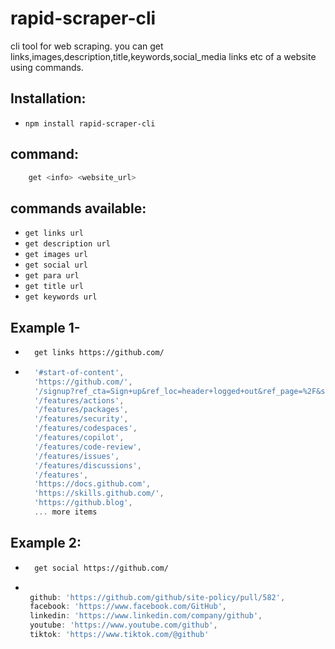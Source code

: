 # rapid-scraper-cli
cli tool for web scraping. you can get links,images,description,title,keywords,social_media links etc of a website using commands.

## Installation:
- `npm install rapid-scraper-cli`

## command:
```bash
    get <info> <website_url>
```

## commands available:
- `get links url`
-  `get description url`
- `get images url`
- `get social url`
- `get para url`
- `get title url`
- `get keywords url`

## Example 1-
- ```bash
    get links https://github.com/

- ```js
    '#start-of-content',
    'https://github.com/',
    '/signup?ref_cta=Sign+up&ref_loc=header+logged+out&ref_page=%2F&source=header-home',
    '/features/actions',
    '/features/packages',
    '/features/security',
    '/features/codespaces',
    '/features/copilot',
    '/features/code-review',
    '/features/issues',
    '/features/discussions',
    '/features',
    'https://docs.github.com',
    'https://skills.github.com/',
    'https://github.blog',
    ... more items
    ```

## Example 2:
- ```bash
    get social https://github.com/
    ```

 - ```js
    
    github: 'https://github.com/github/site-policy/pull/582',
    facebook: 'https://www.facebook.com/GitHub',
    linkedin: 'https://www.linkedin.com/company/github',
    youtube: 'https://www.youtube.com/github',
    tiktok: 'https://www.tiktok.com/@github'


    ```